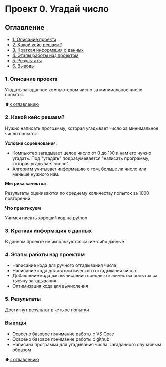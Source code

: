 # Проект 0. Угадай число

## Оглавление

* [1. Описание проекта](https://github.com/greyzy-gh/sf_2/tree/main/Project_0/README.md#1.-Описание-проекта)
* [2. Какой кейс решаем?](https://github.com/greyzy-gh/sf_2/tree/main/Project_0/README.md#2.-Какой-кейс-решаем)
* [3. Краткая информация о данных](https://github.com/greyzy-gh/sf_2/tree/main/Project_0/README.md#3.-Краткая-информация-о-данных)
* [4. Этапы работы над проектом](https://github.com/greyzy-gh/sf_2/tree/main/Project_0/README.md#4.-Этапы-работы-над-проектом)
* [5. Результаты](https://github.com/greyzy-gh/sf_2/tree/main/Project_0/README.md#5.-Результаты)
* [6. Выводы](https://github.com/greyzy-gh/sf_2/tree/main/Project_0/README.md#Выводы)

### 1. Описание проекта

Угадать загаданное компьютером число за минимальное число попыток.

:arrow_up:[к оглавлению](https://github.com/greyzy-gh/sf_2/tree/main/Project_0/README.md#Оглавление)

### 2. Какой кейс решаем?
Нужно написать программу, которая угадывает число за минимальное число попыток

**Условия соревнования:**

- Компьютер загадывает целое число от 0 до 100 и нам его нужно угадать. Под "угадать" подразумевается "написать программу, которая угадывает число".
- Алгоритм учитывает информацию о том, больше ли число или меньше нужного нам.

**Метрика качества**

Результаты оцениваются по среднему количеству попыток за 1000 повторений.

**Что практикуем**

Учимся писать хороший код на python

### 3. Краткая информация о данных

В данном проекте не используются какие-либо данные

### 4. Этапы работы над проектом

- Написание кода для ручного отгадывания числа
- Написание кода для автоматического отгадывания числа
- Добавление кода для вычисления среднего количества попыток за тысячу загадываний
- Оптимизация кода для вычисления

### 5. Результаты

Достигнут результат в четыре попытки

### Выводы

- Освоено базовое понимание работы с VS Code
- Освоено базовое понимание работы с github
- Написана программа для угадывания числа, загаданного случайным образом

:arrow_up:[к оглавлению](https://github.com/greyzy-gh/sf_2/tree/main/Project_0/README.md#Оглавление)